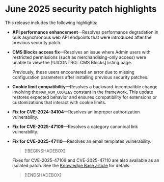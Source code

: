 # June 2025 security patch highlights

This release includes the following highlights:

* **API performance enhancement**—Resolves performance degradation in bulk asynchronous web API endpoints that were introduced after the previous security patch.<!-- AC-14078 -->

* **CMS Blocks access fix**—Resolves an issue where Admin users with restricted permissions (such as merchandising-only access) were unable to view the [!UICONTROL CMS Blocks] listing page. 

  Previously, these users encountered an error due to missing configuration parameters after installing previous security patches.<!-- AC-14087 -->

* **Cookie limit compatibility**—Resolves a backward-incompatible change involving the `MAX_NUM_COOKIES` constant in the framework. This update restores expected behavior and ensures compatibility for extensions or customizations that interact with cookie limits.<!-- AC-14475 -->

* **Fix for CVE-2024-34104**—Resolves an improper authorization vulnerability.<!-- AC-13917 -->

* **Fix for CVE-2025-47109**—Resolves a category canonical link vulnerability.<!-- AC-14713 -->

* **Fix for CVE-2025-47110**—Resolves an email templates vulnerability.<!-- AC-14695 -->

  >[!BEGINSHADEBOX]

  Fixes for CVE-2025-47109 and CVE-2025-47110 are also available as an isolated patch. See the [Knowledge Base article](https://experienceleague.adobe.com/en/docs/commerce-knowledge-base/kb/troubleshooting/known-issues-patches-attached/security-update-available-for-adobe-commerce-apsb25-50) for details.

  >[!ENDSHADEBOX]
